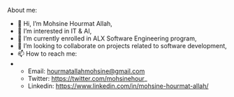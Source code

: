 About me:

- 👋 Hi, I’m Mohsine Hourmat Allah,
- 👀 I’m interested in IT & AI,
- 🌱 I’m currently enrolled in ALX Software Engineering program,
- 💞️ I’m looking to collaborate on projects related to software development,
- 📫 How to reach me:
-    - Email: hourmatallahmohsine@gmail.com
     -  Twitter: https://twitter.com/mohsinehour_
     -  Linkedin: https://www.linkedin.com/in/mohsine-hourmat-allah/

<!---
mohsine29/mohsine29 is a ✨ special ✨ repository because its `README.md` (this file) appears on your GitHub profile.
You can click the Preview link to take a look at your changes.
--->
